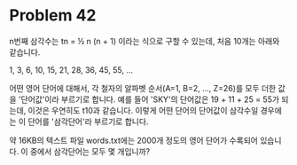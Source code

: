 # Problem 42

n번째 삼각수는 tn = ½ n (n + 1) 이라는 식으로 구할 수 있는데, 처음 10개는 아래와 같습니다.

1, 3, 6, 10, 15, 21, 28, 36, 45, 55, ...

어떤 영어 단어에 대해서, 각 철자의 알파벳 순서(A=1, B=2, ..., Z=26)를 모두 더한 값을 '단어값'이라 부르기로 합니다. 예를 들어 'SKY'의 단어값은 19 + 11 + 25 = 55가 되는데, 이것은 우연히도 t10과 같습니다.
이렇게 어떤 단어의 단어값이 삼각수일 경우에는 이 단어를 '삼각단어'라 부르기로 합니다.

약 16KB의 텍스트 파일 words.txt에는 2000개 정도의 영어 단어가 수록되어 있습니다. 이 중에서 삼각단어는 모두 몇 개입니까?